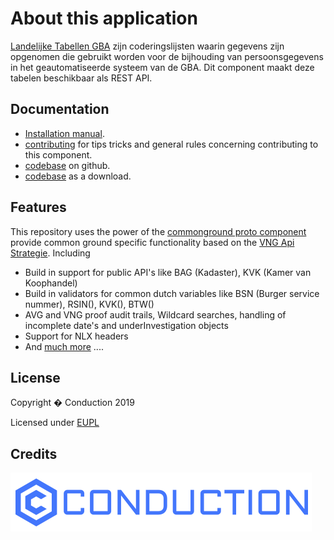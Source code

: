 # About this application

[Landelijke Tabellen GBA](https://publicaties.rvig.nl/Landelijke_tabellen) zijn coderingslijsten waarin gegevens zijn opgenomen die gebruikt worden voor de bijhouding van persoonsgegevens in het geautomatiseerde systeem van de GBA. Dit component maakt deze tabelen beschikbaar als REST API.

## Documentation

- [Installation manual](https://github.com/ConductionNL/bzk-tabellen/blob/master/INSTALLATION.md).
- [contributing](https://github.com/ConductionNL/bzk-tabellen/blob/master/CONTRIBUTING.md) for tips tricks and general rules concerning contributing to this component.
- [codebase](https://github.com/ConductionNL/bzk-tabellen) on github.
- [codebase](https://github.com/ConductionNL/bzk-tabellen/archive/master.zip) as a download.

## Features
This repository uses the power of the [commonground proto component](https://github.com/ConductionNL/commonground-component) provide common ground specific functionality based on the [VNG Api Strategie](https://docs.geostandaarden.nl/api/API-Strategie/). Including  

* Build in support for public API's like BAG (Kadaster), KVK (Kamer van Koophandel)
* Build in validators for common dutch variables like BSN (Burger service nummer), RSIN(), KVK(), BTW()
* AVG and VNG proof audit trails, Wildcard searches, handling of incomplete date's and underInvestigation objects
* Support for NLX headers
* And [much more](https://github.com/ConductionNL/commonground-component) .... 

## License

Copyright � Conduction 2019

Licensed under [EUPL](https://github.com/ConductionNL/bzk-tabellen/blob/master/LICENSE.md)

## Credits

[![Conduction](https://raw.githubusercontent.com/ConductionNL/bzk-tabellen/master/resources/logo-conduction.svg?sanitize=true "Conduction")](https://www.conduction.nl/)



